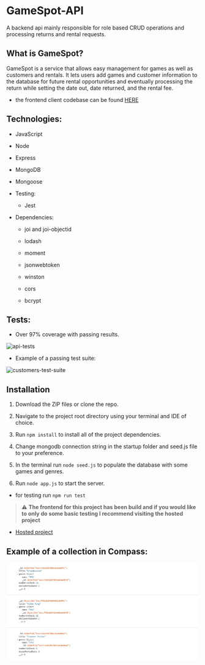 # GameSpot-API

A backend api mainly responsible for role based CRUD operations and processing returns and rental requests.

## What is GameSpot?

GameSpot is a service that allows easy management for games as well as customers and rentals. It lets users add games and customer information to the database for future rental opportunities and eventually processing the return while setting the date out, date returned, and the rental fee.

- the frontend client codebase can be found [HERE](https://github.com/a-maystorov/gamespot-client)

## Technologies:

- JavaScript

- Node

- Express

- MongoDB

- Mongoose

- Testing:

  - Jest

- Dependencies:

  - joi and joi-objectid

  - lodash

  - moment

  - jsonwebtoken

  - winston

  - cors

  - bcrypt

## Tests:

- Over 97% coverage with passing results.

![api-tests](https://user-images.githubusercontent.com/76817540/179432217-00f4a222-b0fa-4b6d-9055-c001f9edb416.jpeg)

  - Example of a passing test suite:
  
  ![customers-test-suite](https://user-images.githubusercontent.com/76817540/179432249-9f53b7e4-3c23-43f9-9c82-b6758691502d.jpeg)

## Installation

1. Download the ZIP files or clone the repo.

2. Navigate to the project root directory using your terminal and IDE of choice.

3. Run `npm install` to install all of the project dependencies.

4. Change mongodb connection string in the startup folder and seed.js file to your preference.

5. In the terminal run `node seed.js` to populate the database with some games and genres.

6. Run `node app.js` to start the server.

  - for testing run `npm run test`

> :warning: **The frontend for this project has been build and if you would like to only do some basic testing I recommend visiting the hosted project**

- [Hosted project](https://gamespotz.netlify.app/games)

## Example of a collection in Compass:

![alt text](https://github.com/SirDev97/GameSpot-API/blob/main/assets/compass.jpeg?raw=true)
